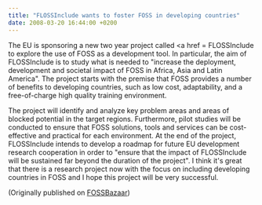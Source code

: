 ```yaml
---
title: "FLOSSInclude wants to foster FOSS in developing countries"
date: 2008-03-20 16:44:00 +0200
---
```


The EU is sponsoring a new two year project called <a href =
FLOSSInclude to explore the use of FOSS as a
development tool.  In particular, the aim of FLOSSInclude is to study what
is needed to &quot;increase the deployment, development and societal impact
of FOSS in Africa, Asia and Latin America&quot;.  The project starts with
the premise that FOSS provides a number of benefits to developing
countries, such as low cost, adaptability, and a free-of-charge high
quality training environment.

The project will identify and analyze key problem areas and areas of
blocked potential in the target regions.  Furthermore, pilot studies will
be conducted to ensure that FOSS solutions, tools and services can be
cost-effective and practical for each environment.  At the end of the
project, FLOSSInclude intends to develop a roadmap for future EU
development research cooperation in order to &quot;ensure that the impact
of FLOSSInclude will be sustained far beyond the duration of the
project&quot;.  I think it's great that there is a research project now
with the focus on including developing countries in FOSS and I hope this
project will be very successful.

(Originally published on <a href = "https://fossbazaar.org/">FOSSBazaar</a>)

